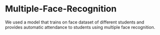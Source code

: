 # Multiple-Face-Recognition

We used a model that trains on face dataset of different students and provides automatic attendance to students using multiple face recognition.
